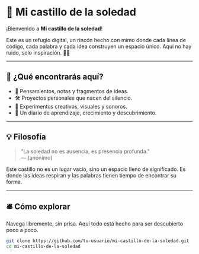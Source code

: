 # 🏰 Mi castillo de la soledad

¡Bienvenido a **Mi castillo de la soledad**!

Este es un refugio digital, un rincón hecho con mimo donde cada línea de código, cada palabra y cada idea construyen un espacio único. Aquí no hay ruido, solo inspiración. 🌙✨

---

## 🌟 ¿Qué encontrarás aquí?

- 📝 Pensamientos, notas y fragmentos de ideas.
- 🛠️ Proyectos personales que nacen del silencio.
- 🎨 Experimentos creativos, visuales y sonoros.
- 🌱 Un diario de aprendizaje, crecimiento y descubrimiento.

---

## 💡 Filosofía

> "La soledad no es ausencia, es presencia profunda."  
> — (anónimo)

Este castillo no es un lugar vacío, sino un espacio lleno de significado. Es donde las ideas respiran y las palabras tienen tiempo de encontrar su forma.

---

## 🛎 Cómo explorar

Navega libremente, sin prisa. Aquí todo está hecho para ser descubierto poco a poco.

```bash
git clone https://github.com/tu-usuario/mi-castillo-de-la-soledad.git
cd mi-castillo-de-la-soledad

